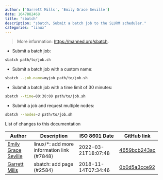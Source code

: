 ```yaml
---
author: ['Garrett Mills', 'Emily Grace Seville']
date: 1647882468
title: "sbatch"
description: "sbatch, Submit a batch job to the SLURM scheduler."
categories: "linux"
---
```

> More information: <https://manned.org/sbatch>.

- Submit a batch job:

```bash
sbatch path/to/job.sh
```

- Submit a batch job with a custom name:

```bash
sbatch --job-name=myjob path/to/job.sh
```

- Submit a batch job with a time limit of 30 minutes:

```bash
sbatch --time=00:30:00 path/to/job.sh
```

- Submit a job and request multiple nodes:

```bash
sbatch --nodes=3 path/to/job.sh
```
List of changes to this documentation


Author | Description | ISO 8601 Date | GitHub link
------|-----|-----|-----
[Emily Grace Seville](mailto:emilyseville7cf@gmail.com) | linux/*: add more information link (#7848) | 2022-03-21T18:07:48 | [4659bcb243ac](https://github.com/tldr-pages/tldr/commit/4659bcb243ac572c9e0c95117097801f1e62bda4)
[Garrett Mills](mailto:garrett@glmdev.tech) | sbatch: add page (#2584) | 2018-11-14T07:34:46 | [0b0d5a3cce92](https://github.com/tldr-pages/tldr/commit/0b0d5a3cce92d63a79da9cb0ae04b1c3525526a5)

